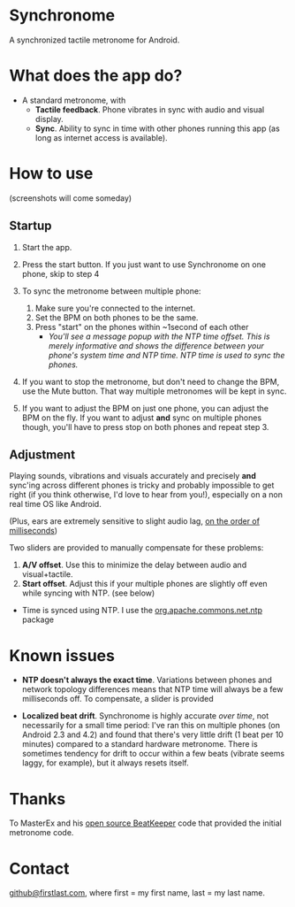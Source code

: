 Synchronome
===========

A synchronized tactile metronome for Android.

# What does the app do?

* A standard metronome, with
	* __Tactile feedback__. Phone vibrates in sync with audio and visual display.
	* __Sync__. Ability to sync in time with other phones running this app (as long as internet access is available).


# How to use
(screenshots will come someday)

## Startup

1. Start the app.

2. Press the start button. If you just want to use Synchronome on one phone, skip to step 4
3. To sync the metronome between multiple phone:
	1. Make sure you're connected to the internet.
	2. Set the BPM on both phones to be the same.
	3. Press "start" on the phones within ~1second of each other
		* _You'll see a message popup with  the NTP time offset. This is merely informative and shows the difference between your phone's system time and NTP time. NTP time is used to sync the phones._

4. If you want to stop the metronome, but don't need to change the BPM, use the Mute button. That way multiple metronomes will be kept in sync.

5. If you want to adjust the BPM on just one phone, you can adjust the BPM on the fly. If you want to adjust __and__ sync on multiple phones though, you'll have to press stop on both phones and repeat step 3. 

## Adjustment

Playing sounds, vibrations and visuals accurately and precisely __and__ sync'ing across different phones is tricky and probably impossible to get right (if you think otherwise, I'd love to hear from you!), especially on a non real time OS like Android.

(Plus, ears are extremely sensitive to slight audio lag, [on the order of milliseconds](http://www.silcom.com/~aludwig/EARS.htm))

Two sliders are provided to manually compensate for these problems:

1. __A/V offset__. Use this to minimize the delay between audio and visual+tactile.
2. __Start offset__. Adjust this if your multiple phones are slightly off even while syncing with NTP. (see below)

* Time is synced using NTP. I use the [org.apache.commons.net.ntp](commons.apache.org/proper/commons-net/apidocs/org/apache/commons/net/ntp/package-summary.html) package

# Known issues

* __NTP doesn't always the exact time__. Variations between phones and network topology differences means that NTP time will always be a few milliseconds off. To compensate, a slider is provided

* __Localized beat drift__. Synchronome is highly accurate _over time_, not necessarily for a small time period: I've ran this on multiple phones (on Android 2.3 and 4.2) and found that there's very little drift (1 beat per 10 minutes) compared to a standard hardware metronome. There is sometimes tendency for drift to occur within a few beats (vibrate seems laggy, for example), but it always resets itself.

# Thanks

To MasterEx and his [open source BeatKeeper](https://github.com/MasterEx/BeatKeeper) code that provided the initial metronome code.

# Contact

github@firstlast.com, where first = my first name, last = my last name.